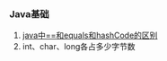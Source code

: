### Java基础
1. [java中==和equals和hashCode的区别](/JavaBasics/001_java中==和equals和hashCode的区别.md)
2. int、char、long各占多少字节数